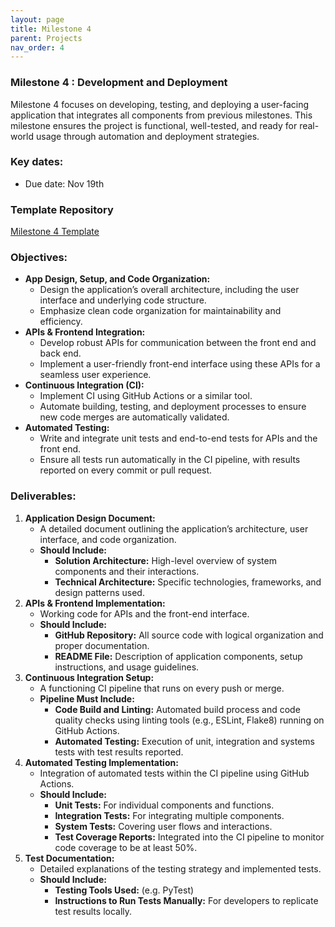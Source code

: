 ```yaml
---
layout: page
title: Milestone 4
parent: Projects
nav_order: 4
---
```

### Milestone 4 : Development and Deployment

Milestone 4 focuses on developing, testing, and deploying a user-facing application that integrates all components from previous milestones. This milestone ensures the project is functional, well-tested, and ready for real-world usage through automation and deployment strategies.

### Key dates:

- Due date: Nov 19th


### Template Repository
[Milestone 4 Template](https://github.com/E1152024/E1152024_template/tree/milestone4)


### Objectives:
- **App Design, Setup, and Code Organization:**
  - Design the application’s overall architecture, including the user interface and underlying code structure.
  - Emphasize clean code organization for maintainability and efficiency.
- **APIs & Frontend Integration:**
  - Develop robust APIs for communication between the front end and back end.
  - Implement a user-friendly front-end interface using these APIs for a seamless user experience.
- **Continuous Integration (CI):**
  - Implement CI using GitHub Actions or a similar tool.
  - Automate building, testing, and deployment processes to ensure new code merges are automatically validated.
- **Automated Testing:**
  - Write and integrate unit tests and end-to-end tests for APIs and the front end.
  - Ensure all tests run automatically in the CI pipeline, with results reported on every commit or pull request.

### Deliverables:
1. **Application Design Document:**
   - A detailed document outlining the application’s architecture, user interface, and code organization.
   - **Should Include:**
     - **Solution Architecture:** High-level overview of system components and their interactions.
     - **Technical Architecture:** Specific technologies, frameworks, and design patterns used.
2. **APIs & Frontend Implementation:**
   - Working code for APIs and the front-end interface.
   - **Should Include:**
     - **GitHub Repository:** All source code with logical organization and proper documentation.
     - **README File:** Description of application components, setup instructions, and usage guidelines.
3. **Continuous Integration Setup:**
   - A functioning CI pipeline that runs on every push or merge.
   - **Pipeline Must Include:**
     - **Code Build and Linting:** Automated build process and code quality checks using linting tools (e.g., ESLint, Flake8) running on GitHub Actions.
     - **Automated Testing:** Execution of unit, integration and systems tests with test results reported.
4. **Automated Testing Implementation:**
   - Integration of automated tests within the CI pipeline using GitHub Actions.
   - **Should Include:**
     - **Unit Tests:** For individual components and functions.
     - **Integration Tests:** For integrating multiple components.
     - **System Tests:** Covering user flows and interactions.
     - **Test Coverage Reports:** Integrated into the CI pipeline to monitor code coverage to be at least 50%.
5. **Test Documentation:**
   - Detailed explanations of the testing strategy and implemented tests.
   - **Should Include:**
     - **Testing Tools Used:** (e.g. PyTest)
     - **Instructions to Run Tests Manually:** For developers to replicate test results locally.